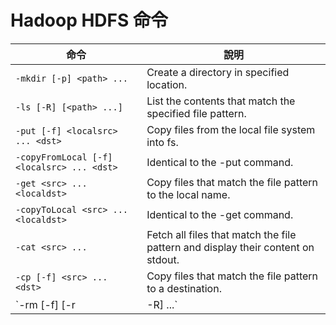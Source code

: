 # Hadoop HDFS 命令

命令 | 說明 
-----|-----
`-mkdir [-p] <path> ...`                    | Create a directory in specified location.
`-ls [-R] [<path> ...]`                     | List the contents that match the specified file pattern.
`-put [-f] <localsrc> ... <dst>`            | Copy files from the local file system into fs.
`-copyFromLocal [-f] <localsrc> ... <dst>`  | Identical to the -put command.
`-get <src> ... <localdst>`                 | Copy files that match the file pattern <src> to the local name.
`-copyToLocal <src> ... <localdst>`         | Identical to the -get command.
`-cat <src> ...`                            | Fetch all files that match the file pattern <src> and display their content on stdout.
`-cp [-f] <src> ... <dst>`                  | Copy files that match the file pattern <src> to a destination.
`-rm [-f] [-r|-R] <src> ...`                | Delete all files that match the specified file pattern.
